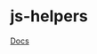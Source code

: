 # js-helpers

[Docs](https://doc.deno.land/https/raw.githubusercontent.com%2Fhalvardssm%2Fjs-helpers%2Fmain%2Fsrc%2Fmod.ts)
